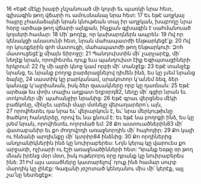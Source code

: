 16 «Եթէ մէկը խաբի չնշանուած մի կոյսի եւ պառկի նրա հետ, գլխագին թող վճարի ու ամուսնանայ նրա հետ: 17 Եւ եթէ աղջկայ հայրը չհամաձայնի նրան կնութեան տալ իր աղջկան, խաբողը նրա հօրը արծաթ թող վճարի այնքան, ինչքան գլխագին է սահմանուած կոյսերի համար:
18 Մի՛ թողէք, որ կախարդներն ապրեն:
19 Ով որ կենակցի անասունի հետ, նրան մահապատժի ենթարկեցէ՛ք:
20 Ով որ կուռքերին զոհ մատուցի, մահապատժի թող ենթարկուի: Զոհ մատուցեցէ՛ք միայն Տիրոջը:
21 Պանդուխտին մի՛ չարչարէք, մի՛ նեղէք նրան, որովհետեւ դուք եւս պանդուխտ էիք Եգիպտացիների երկրում:
22 Ոչ մի այրի կնոջ կամ որբի մի՛ տանջէք: 23 Եթէ տանջէք նրանց, եւ նրանք բողոք բարձրացնելով դիմեն ինձ, ես կը լսեմ նրանց ձայնը, 24 սաստիկ կը բարկանամ, սրակոտոր կ՚անեմ ձեզ, ձեր կանայք կ՚այրիանան, իսկ ձեր զաւակները որբ կը դառնան:
25 Եթէ արծաթ ես փոխ տալիս աղքատ եղբօրդ82, նեղը մի՛ գցիր նրան եւ տոկոսներ մի՛ պահանջիր նրանից:
26 Եթէ գրաւ վերցնես մէկի բաճկոնը, մինչեւ արեւի մայր մտնելը վերադարձրո՛ւ այն, 27 որովհետեւ դա նրա եւ՛ վերարկուն է, եւ՛ նրա մերկութիւնը ծածկող հանդերձը, որով եւ նա քնում է: Եւ եթէ նա բողոքի ինձ, ես կը լսեմ նրան, որովհետեւ ողորմած եմ:
28 Քո աստուածներին83 մի՛ վատաբանիր եւ քո ժողովրդի առաջնորդին մի՛ հայհոյիր:
29 Քո կալի ու հնձանի արդիւնքը մի՛ կտրիր84 ինձնից:
30 Քո որդիներից անդրանիկներին ինձ կը նուիրաբերես: Նոյն կերպ կը վարուես քո արջառի, ոչխարի ու էշի առաջնածինների հետ: Դրանք եօթը օր թող մնան իրենց մօր մօտ, իսկ ութերորդ օրը դրանք կը նուիրաբերես ինձ:
31 Իմ այս ասածները կատարելով՝ դուք ինձ համար սուրբ մարդիկ կը լինէք: Գազանի յօշոտած կենդանու միս մի՛ կերէք, այլ շա՛նը նետեցէք»:
